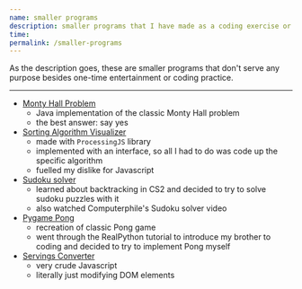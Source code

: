 ```yaml
---
name: smaller programs
description: smaller programs that I have made as a coding exercise or for fun
time:
permalink: /smaller-programs
---
```


As the description goes, these are smaller programs that don't serve any purpose besides one-time entertainment or coding practice.

---

- [Monty Hall Problem](https://github.com/brainuser5705/monty-hall-problem)
    - Java implementation of the classic Monty Hall problem
    - the best answer: say yes
- [Sorting Algorithm Visualizer](/sorting-visuals)
    - made with `ProcessingJS` library
    - implemented with an interface, so all I had to do was code up the specific algorithm
    - fuelled my dislike for Javascript
- [Sudoku solver](https://github.com/brainuser5705/sudoku-solver)
    - learned about backtracking in CS2 and decided to try to solve sudoku puzzles with it
    - also watched Computerphile's Sudoku solver video
- [Pygame Pong](https://github.com/brainuser5705/py-game-pong)
    - recreation of classic Pong game
    - went through the RealPython tutorial to introduce my brother to coding and decided to try to implement Pong myself
- [Servings Converter](/servings-converter)
    - very crude Javascript
    - literally just modifying DOM elements